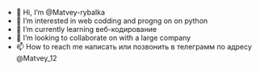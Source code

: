 - 👋 Hi, I’m @Matvey-rybalka
- 👀 I’m interested in web  codding and progng on  on python
- 🌱 I’m currently learning веб-кодирование
- 💞️ I’m looking to collaborate on with a large company
- 📫 How to reach me написать или позвонить в телеграмм по адресу @Matvey_12

<!---
Matvey-rybalka/Matvey-rybalka is a ✨ special ✨ repository because its `README.md` (this file) appears on your GitHub profile.
You can click the Preview link to take a look at your changes.
--->
